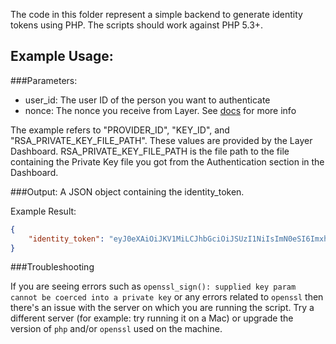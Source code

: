 
The code in this folder represent a simple backend to generate identity tokens using PHP. The scripts should work against PHP 5.3+. 

## Example Usage:

###Parameters:

* user_id:  The user ID of the person you want to authenticate
* nonce: The nonce you receive from Layer. See [docs](https://developer.layer.com/docs/guide#authentication) for more info

The example refers to  "PROVIDER_ID", "KEY_ID", and "RSA_PRIVATE_KEY_FILE_PATH".  These values are provided by  the Layer Dashboard. RSA_PRIVATE_KEY_FILE_PATH is the file path to the file containing the Private Key file you got from the Authentication section in the Dashboard.

###Output:
A JSON object containing the identity_token.

Example Result:

```json
{
    "identity_token": "eyJ0eXAiOiJKV1MiLCJhbGciOiJSUzI1NiIsImN0eSI6ImxheWVyLWVpdDt2PTEiLCJraWQiOiI2OWZkZDVhYS02NDc4LTExZTQtOTdmMS0xZGVkMDAwMDAwZTYifQ.eyJpc3MiOiI1YTczMWE0Yy02M2JlLTExZTQtOTEyNC1hYWE1MDIwMDc1ZjgiLCJpYXQiOjE0MTUxNTExMTcsImV4cCI6MTQxNTE2MTExNywibmNlIjoibkcrWHZFb0c3dDBXSEZrZjN0QmlWdEdjekFsTXArUmwydXVqWkN0TVJsSEcxb1FVU05BSXZnM0ZTbnFzTDhiNlFFK2pIZU8vZHJsZ2FJNXJnRXVIR2c9PSJ9.SPVPzzN7S09OafQZV7E_LvHF1mmvj5VU0Kn780ef4tegwLUS_pYj7ODfgSZPS2-MNRFhYb5ACZqtoxNkv32CJBzJzFuwBkZ3CsuX8xdpeXWEqvYtK2OV73x1TNA8RGmWyVjVKq7xjpGUORkLk7KQW3QRrQGSVx_jeOiUxb9HvZI"
}
```
###Troubleshooting

If you are seeing errors such as `openssl_sign(): supplied key param cannot be coerced into a private key` or any errors related to `openssl` then there's an issue with the server on which you are running the script. Try a different server (for example: try running it on a Mac) or upgrade the version of `php` and/or `openssl` used on the machine.
